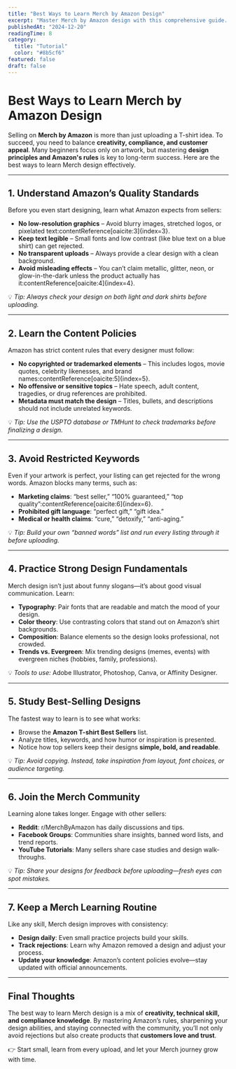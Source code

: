 ```yaml
---
title: "Best Ways to Learn Merch by Amazon Design"
excerpt: "Master Merch by Amazon design with this comprehensive guide. Learn quality standards, content policies, and essential design skills for POD success."
publishedAt: "2024-12-20"
readingTime: 8
category:
  title: "Tutorial"
  color: "#8b5cf6"
featured: false
draft: false
---
```


# Best Ways to Learn Merch by Amazon Design

Selling on **Merch by Amazon** is more than just uploading a T-shirt idea. To succeed, you need to balance **creativity, compliance, and customer appeal**. Many beginners focus only on artwork, but mastering **design principles and Amazon's rules** is key to long-term success. Here are the best ways to learn Merch design effectively.

---

## 1. Understand Amazon’s Quality Standards

Before you even start designing, learn what Amazon expects from sellers:

- **No low-resolution graphics** – Avoid blurry images, stretched logos, or pixelated text:contentReference[oaicite:3]{index=3}.
- **Keep text legible** – Small fonts and low contrast (like blue text on a blue shirt) can get rejected.
- **No transparent uploads** – Always provide a clear design with a clean background.
- **Avoid misleading effects** – You can’t claim metallic, glitter, neon, or glow-in-the-dark unless the product actually has it:contentReference[oaicite:4]{index=4}.

💡 *Tip: Always check your design on both light and dark shirts before uploading.*

---

## 2. Learn the Content Policies

Amazon has strict content rules that every designer must follow:

- **No copyrighted or trademarked elements** – This includes logos, movie quotes, celebrity likenesses, and brand names:contentReference[oaicite:5]{index=5}.
- **No offensive or sensitive topics** – Hate speech, adult content, tragedies, or drug references are prohibited.
- **Metadata must match the design** – Titles, bullets, and descriptions should not include unrelated keywords.

💡 *Tip: Use the USPTO database or TMHunt to check trademarks before finalizing a design.*

---

## 3. Avoid Restricted Keywords

Even if your artwork is perfect, your listing can get rejected for the wrong words. Amazon blocks many terms, such as:

- **Marketing claims**: “best seller,” “100% guaranteed,” “top quality”:contentReference[oaicite:6]{index=6}.
- **Prohibited gift language**: “perfect gift,” “gift idea.”
- **Medical or health claims**: “cure,” “detoxify,” “anti-aging.”

💡 *Tip: Build your own “banned words” list and run every listing through it before uploading.*

---

## 4. Practice Strong Design Fundamentals

Merch design isn’t just about funny slogans—it’s about good visual communication. Learn:

- **Typography**: Pair fonts that are readable and match the mood of your design.
- **Color theory**: Use contrasting colors that stand out on Amazon’s shirt backgrounds.
- **Composition**: Balance elements so the design looks professional, not crowded.
- **Trends vs. Evergreen**: Mix trending designs (memes, events) with evergreen niches (hobbies, family, professions).

💡 *Tools to use:* Adobe Illustrator, Photoshop, Canva, or Affinity Designer.

---

## 5. Study Best-Selling Designs

The fastest way to learn is to see what works:

- Browse the **Amazon T-shirt Best Sellers** list.
- Analyze titles, keywords, and how humor or inspiration is presented.
- Notice how top sellers keep their designs **simple, bold, and readable**.

💡 *Tip: Avoid copying. Instead, take inspiration from layout, font choices, or audience targeting.*

---

## 6. Join the Merch Community

Learning alone takes longer. Engage with other sellers:

- **Reddit**: r/MerchByAmazon has daily discussions and tips.
- **Facebook Groups**: Communities share insights, banned word lists, and trend reports.
- **YouTube Tutorials**: Many sellers share case studies and design walk-throughs.

💡 *Tip: Share your designs for feedback before uploading—fresh eyes can spot mistakes.*

---

## 7. Keep a Merch Learning Routine

Like any skill, Merch design improves with consistency:

- **Design daily**: Even small practice projects build your skills.
- **Track rejections**: Learn why Amazon removed a design and adjust your process.
- **Update your knowledge**: Amazon’s content policies evolve—stay updated with official announcements.

---

## Final Thoughts

The best way to learn Merch design is a mix of **creativity, technical skill, and compliance knowledge**. By mastering Amazon’s rules, sharpening your design abilities, and staying connected with the community, you’ll not only avoid rejections but also create products that **customers love and trust**.

👉 Start small, learn from every upload, and let your Merch journey grow with time.